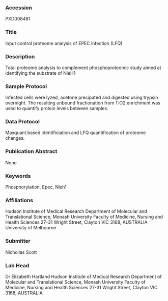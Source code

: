 ### Accession
PXD008481

### Title
Input control proteome analysis of EPEC infection (LFQ)

### Description
Total proteome analysis to complement phosphoproteomic study aimed at identifying the substrate of NleH1

### Sample Protocol
Infected cells were lyzed, acetone precipated and digested using trypsin overnight. The resulting unbound fractionation from TiO2 enrichment was used to quantify protein levels between samples.

### Data Protocol
Maxquant based identificiation and LFQ quantification of proteome changes.

### Publication Abstract
None

### Keywords
Phosphorylation, Epec, Nleh1

### Affiliations
Hudson Institute of Medical Research Department of Molecular and Translational Science,  Monash University Faculty of Medicine, Nursing and Health Sciences 27-31 Wright Street, Clayton VIC 3168, AUSTRALIA
University of Melbourne

### Submitter
Nichollas Scott

### Lab Head
Dr Elizabeth Hartland
Hudson Institute of Medical Research Department of Molecular and Translational Science,  Monash University Faculty of Medicine, Nursing and Health Sciences 27-31 Wright Street, Clayton VIC 3168, AUSTRALIA


